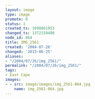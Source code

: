 ```yaml
---
layout: image
type: image
promote: 0
status: 1
created_ts: 1090861953
changed_ts: 1372159408
node_id: 864
title: IMG_2561
created: '2004-07-26'
changed: '2013-06-25'
aliases:
- "/2004/07/26/img_2561/"
permalink: "/2004/07/26/img_2561/"
tags:
- East Cape
images:
- - src: image/images/img_2561-864.jpg
    name: img_2561-864.jpg
---
```


